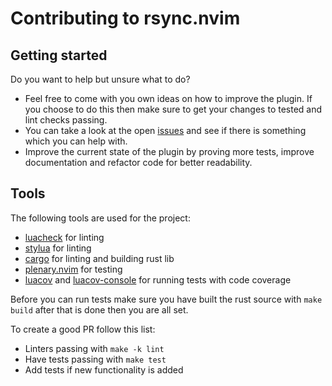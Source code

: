 # Contributing to rsync.nvim

## Getting started

Do you want to help but unsure what to do?

- Feel free to come with you own ideas on how to improve the plugin. 
  If you choose to do this then make sure to get your changes to tested and lint checks passing. 
- You can take a look at the open [issues](https://github.com/OscarCreator/rsync.nvim/issues) and
  see if there is something which you can help with.
- Improve the current state of the plugin by proving more tests, improve documentation and
  refactor code for better readability.

## Tools

The following tools are used for the project:
- [luacheck](https://github.com/mpeterv/luacheck) for linting
- [stylua](https://github.com/JohnnyMorganz/StyLua) for linting
- [cargo](https://www.rust-lang.org/tools/install) for linting and building rust lib 
- [plenary.nvim](https://github.com/nvim-lua/plenary.nvim) for testing
- [luacov](https://github.com/lunarmodules/luacov) and [luacov-console](https://github.com/spacewander/luacov-console)
  for running tests with code coverage

Before you can run tests make sure you have built the rust source with `make build`
after that is done then you are all set.

To create a good PR follow this list:

- Linters passing with `make -k lint`
- Have tests passing with `make test`
- Add tests if new functionality is added
